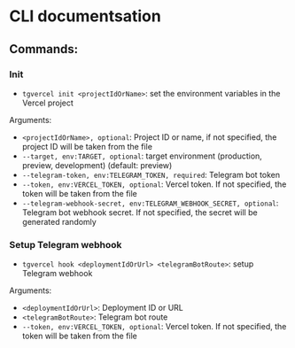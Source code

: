 # CLI documentsation

## Commands:

### Init

-   `tgvercel init <projectIdOrName>`: set the environment variables in the Vercel project

Arguments:

-   `<projectIdOrName>, optional`: Project ID or name, if not specified, the project ID will be taken from the file
-   `--target, env:TARGET, optional`: target environment (production, preview, development) (default: preview)
-   `--telegram-token, env:TELEGRAM_TOKEN, required`: Telegram bot token
-   `--token, env:VERCEL_TOKEN, optional`: Vercel token. If not specified, the token will be taken from the file
-   `--telegram-webhook-secret, env:TELEGRAM_WEBHOOK_SECRET, optional`: Telegram bot webhook secret. If not specified, the secret will be generated randomly

### Setup Telegram webhook

-   `tgvercel hook <deploymentIdOrUrl> <telegramBotRoute>`: setup Telegram webhook

Arguments:

-   `<deploymentIdOrUrl>`: Deployment ID or URL
-   `<telegramBotRoute>`: Telegram bot route
-   `--token, env:VERCEL_TOKEN, optional`: Vercel token. If not specified, the token will be taken from the file

